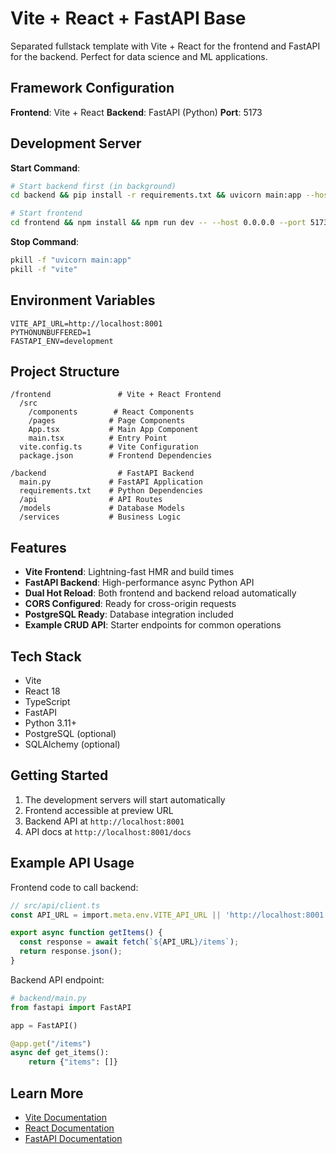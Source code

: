 # Vite + React + FastAPI Base

Separated fullstack template with Vite + React for the frontend and FastAPI for the backend. Perfect for data science and ML applications.

## Framework Configuration

**Frontend**: Vite + React
**Backend**: FastAPI (Python)
**Port**: 5173

## Development Server

**Start Command**:
```bash
# Start backend first (in background)
cd backend && pip install -r requirements.txt && uvicorn main:app --host 0.0.0.0 --port 8001 --reload &

# Start frontend
cd frontend && npm install && npm run dev -- --host 0.0.0.0 --port 5173
```

**Stop Command**:
```bash
pkill -f "uvicorn main:app"
pkill -f "vite"
```

## Environment Variables

```env
VITE_API_URL=http://localhost:8001
PYTHONUNBUFFERED=1
FASTAPI_ENV=development
```

## Project Structure

```
/frontend               # Vite + React Frontend
  /src
    /components        # React Components
    /pages            # Page Components
    App.tsx           # Main App Component
    main.tsx          # Entry Point
  vite.config.ts      # Vite Configuration
  package.json        # Frontend Dependencies

/backend                # FastAPI Backend
  main.py             # FastAPI Application
  requirements.txt    # Python Dependencies
  /api                # API Routes
  /models             # Database Models
  /services           # Business Logic
```

## Features

- **Vite Frontend**: Lightning-fast HMR and build times
- **FastAPI Backend**: High-performance async Python API
- **Dual Hot Reload**: Both frontend and backend reload automatically
- **CORS Configured**: Ready for cross-origin requests
- **PostgreSQL Ready**: Database integration included
- **Example CRUD API**: Starter endpoints for common operations

## Tech Stack

- Vite
- React 18
- TypeScript
- FastAPI
- Python 3.11+
- PostgreSQL (optional)
- SQLAlchemy (optional)

## Getting Started

1. The development servers will start automatically
2. Frontend accessible at preview URL
3. Backend API at `http://localhost:8001`
4. API docs at `http://localhost:8001/docs`

## Example API Usage

Frontend code to call backend:

```typescript
// src/api/client.ts
const API_URL = import.meta.env.VITE_API_URL || 'http://localhost:8001';

export async function getItems() {
  const response = await fetch(`${API_URL}/items`);
  return response.json();
}
```

Backend API endpoint:

```python
# backend/main.py
from fastapi import FastAPI

app = FastAPI()

@app.get("/items")
async def get_items():
    return {"items": []}
```

## Learn More

- [Vite Documentation](https://vitejs.dev/)
- [React Documentation](https://react.dev/)
- [FastAPI Documentation](https://fastapi.tiangolo.com/)
